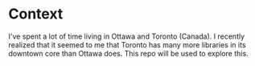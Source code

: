 # Context

I've spent a lot of time living in Ottawa and Toronto (Canada). I recently realized that it seemed to me that Toronto has many more libraries in its downtown core than Ottawa does. This repo will be used to explore this.
